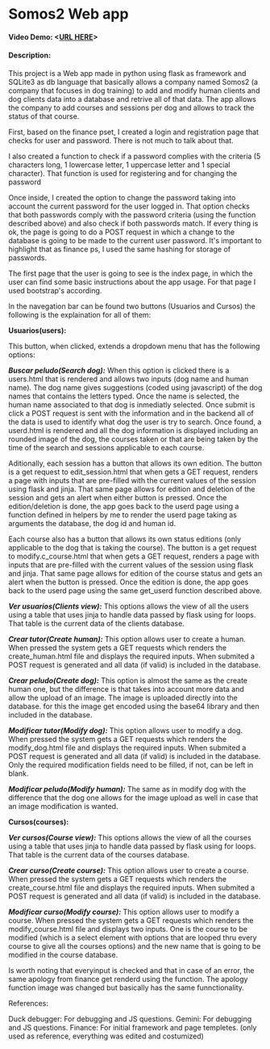 # Somos2 Web app
#### Video Demo:  <[URL HERE](https://youtu.be/AJDeJZDBU1Q)>
#### Description:

This project is a Web app made in python using flask as framework and SQLite3 as db language that basically allows a company named Somos2 (a company that focuses in dog training)
to add and modify human clients and dog clients data into a database and retrive all of that data. The app allows the company to add courses and sessions per dog and allows to track the status of that course.

First, based on the finance pset, I created a login and registration page that checks for user and password. There is not much to talk about that.

I also created a function to check if a password complies with the criteria (5 characters long, 1 lowercase letter, 1 uppercase letter and 1 special character).
That function is used for registering and for changing the password

Once inside, I created the option to change the password taking into account the current password for the user logged in. That option checks that both passwords comply with the password criteria (using the function described above) and also check if both passwords match. If every thing is ok, the page is going to do a POST request in which a change to the database is going to be made to the current user password. It's important to highlight that as finance ps, I used the same hashing for storage of passwords.

The first page that the user is going to see is the index page, in which the user can find some basic instructions about the app usage. For that page I used bootstrap's according.

In the navegation bar can be found two buttons (Usuarios and Cursos) the following is the explaination for all of them:

**Usuarios(users):**

This button, when clicked, extends a dropdown menu that has the following options:

***Buscar peludo(Search dog):*** When this option is clicked there is a users.html that is rendered and allows two inputs (dog name and human name). The dog name gives suggestions (coded using javascript) of the dog names that contains the letters typed. Once the name is selected, the human name associated to that dog is inmediatly selected. Once submit is click a POST request is sent with the information and in the backend all of the data is used to identify what dog the user is try to search. Once found, a userd.html is rendered and all the dog information is displayed including an rounded image of the dog, the courses taken or that are being taken by the time of the search and sessions applicable to each course.

Aditionally, each session has a button that allows its own edition. The button is a get request to edit_session.html that when gets a GET request, renders a page with inputs that are pre-filled with the current values of the session using flask and jinja. That same page allows for edition and deletion of the session and gets an alert when either button is pressed. Once the edition/deletion is done, the app goes back to the userd page using a function defined in helpers by me to render the userd page taking as arguments the database, the dog id and human id.

Each course also has a button that allows its own status editions (only applicable to the dog that is taking the course). The button is a get request to modify.c_course.html that when gets a GET request, renders a page with inputs that are pre-filled with the current values of the session using flask and jinja. That same page allows for edition of the course status and gets an alert when the button is pressed. Once the edition is done, the app goes back to the userd page using the same get_userd function described above.

***Ver usuarios(Clients view):*** This options allows the view of all the users using a table that uses jinja to handle data passed by flask using for loops. That table is the current data of the clients database.

***Crear tutor(Create human):*** This option allows user to create a human. When pressed the system gets a GET requests which renders the create_human.html file and displays the required inputs. When submited a POST request is generated and all data (if valid) is included in the database.

***Crear peludo(Create dog):*** This option is almost the same as the create human one, but the difference is that takes into account more data and allow the upload of an image. The image is uploaded directly into the database. for this the image get encoded using the base64 library and then included in the database.

***Modificar tutor(Modify dog):*** This option allows user to modify a dog. When pressed the system gets a GET requests which renders the modify_dog.html file and displays the required inputs. When submited a POST request is generated and all data (if valid) is included in the database. Only the required modification fields need to be filled, if not, can be left in blank.

***Modificar peludo(Modify human):*** The same as in modify dog with the difference that the dog one allows for the image upload as well in case that an image modification is wanted.


**Cursos(courses):**

***Ver cursos(Course view):*** This options allows the view of all the courses using a table that uses jinja to handle data passed by flask using for loops. That table is the current data of the courses database.

***Crear curso(Create course):*** This option allows user to create a course. When pressed the system gets a GET requests which renders the create_course.html file and displays the required inputs. When submited a POST request is generated and all data (if valid) is included in the database.

***Modificar curso(Modify course):*** This option allows user to modify a course. When pressed the system gets a GET requests which renders the modify_course.html file and displays two inputs. One is the course to be modified (which is a select element with options that are looped thru every course to give all the courses options) and the new name that is going to be modified in the course database.


Is worth noting that everyinput is checked and that in case of an error, the same apology from finance get renderd using the function. The apology function image was changed but basically has the same funnctionality.

References:

Duck debugger: For debugging and JS questions.
Gemini: For debugging and JS questions.
Finance: For initial framework and page templetes. (only used as reference, everything was edited and costumized)

